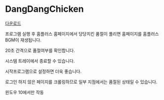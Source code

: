 # DangDangChicken

[다운로드](https://github.com/kdw9502/DangDangChicken/releases/download/1.1.1/DangDangChicken.exe)

프로그램 실행 후 홈플러스 홈페이지에서 당당치킨 품절이 풀리면 홈페이지를  홈플러스 BGM이 재생됩니다.

20초 간격으로 품절여부를 확인합니다.

시스템 트레이에서 종료할 수 있습니다.

시작프로그램으로 설정하면 더욱 좋습니다.

로그인 하지 않은 페이지를 크롤링하므로 일부 지점에서는 품절된 상태일 수 있습니다.

윈도우 10에서만 작동
